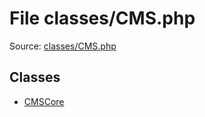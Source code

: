 File classes/CMS.php
=========

Source: [classes/CMS.php](https://github.com/PrestaShop/PrestaShop/blob/1.6.0.5/classes/CMS.php)


Classes
-------

* [CMSCore](class.CMSCore.md)

